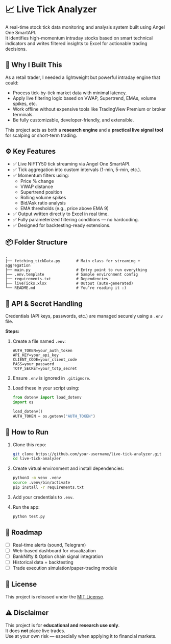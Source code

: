 # 📈 Live Tick Analyzer

A real-time stock tick data monitoring and analysis system built using Angel One SmartAPI.  
It identifies high-momentum intraday stocks based on smart technical indicators and writes filtered insights to Excel for actionable trading decisions.

## 🧠 Why I Built This

As a retail trader, I needed a lightweight but powerful intraday engine that could:
- Process tick-by-tick market data with minimal latency.
- Apply live filtering logic based on VWAP, Supertrend, EMAs, volume spikes, etc.
- Work offline without expensive tools like TradingView Premium or broker terminals.
- Be fully customizable, developer-friendly, and extensible.

This project acts as both a **research engine** and a **practical live signal tool** for scalping or short-term trading.

## ⚙️ Key Features

- ✅ Live NIFTY50 tick streaming via Angel One SmartAPI.
- ✅ Tick aggregation into custom intervals (1-min, 5-min, etc.).
- ✅ Momentum filters using:
  - Price % change
  - VWAP distance
  - Supertrend position
  - Rolling volume spikes
  - Bid/Ask ratio analysis
  - EMA thresholds (e.g., price above EMA 9)
- ✅ Output written directly to Excel in real time.
- ✅ Fully parameterized filtering conditions — no hardcoding.
- ✅ Designed for backtesting-ready extensions.

## 📦 Folder Structure

```
.
├── fetching_tickData.py       # Main class for streaming + aggregation
├── main.py                    # Entry point to run everything
├── .env.template              # Sample environment config
├── requirements.txt           # Dependencies
├── liveTicks.xlsx             # Output (auto-generated)
└── README.md                  # You’re reading it :)
```

## 🔐 API & Secret Handling

Credentials (API keys, passwords, etc.) are managed securely using a `.env` file.

**Steps:**
1. Create a file named `.env`:
   ```
   AUTH_TOKEN=your_auth_token
   API_KEY=your_api_key
   CLIENT_CODE=your_client_code
   PASS=your_password
   TOTP_SECRET=your_totp_secret
   ```

2. Ensure `.env` is ignored in `.gitignore`.

3. Load these in your script using:
   ```python
   from dotenv import load_dotenv
   import os

   load_dotenv()
   AUTH_TOKEN = os.getenv("AUTH_TOKEN")
   ```

## 🚀 How to Run

1. Clone this repo:
   ```bash
   git clone https://github.com/your-username/live-tick-analyzer.git
   cd live-tick-analyzer
   ```

2. Create virtual environment and install dependencies:
   ```bash
   python3 -m venv .venv
   source .venv/bin/activate
   pip install -r requirements.txt
   ```

3. Add your credentials to `.env`.

4. Run the app:
   ```bash
   python test.py
   ```

## 🔮 Roadmap

- [ ] Real-time alerts (sound, Telegram)
- [ ] Web-based dashboard for visualization
- [ ] BankNifty & Option chain signal integration
- [ ] Historical data + backtesting
- [ ] Trade execution simulation/paper-trading module

## 📄 License

This project is released under the [MIT License](LICENSE).

## ⚠️ Disclaimer

This project is for **educational and research use only**.  
It does **not** place live trades.  
Use at your own risk — especially when applying it to financial markets.
